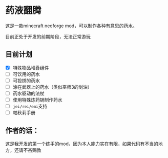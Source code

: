 # 药液翻腾
这是一款minecraft neoforge mod，可以制作各种有意思的药水。

目前正处于开发的前期阶段，无法正常游玩

## 目前计划
-[x] 特殊物品堆叠组件
-[ ] 可饮用的药水
-[ ] 可投掷的药水
-[ ] 涂在武器上的药水（类似巫师3的剑油）
-[ ] 药水驱动的法杖
-[ ] 使用特殊炼药锅制作药水
-[ ] `jei/rei/emi`支持
-[ ] 帕秋莉手册

## 作者的话：
这是我开发的第一个练手的mod，因为本人能力实在有限，如果代码有不当的地方，还请不吝赐教